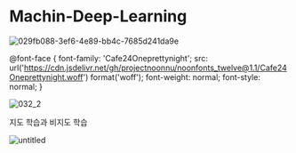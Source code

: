 # Machin-Deep-Learning
![029fb088-3ef6-4e89-bb4c-7685d241da9e](https://user-images.githubusercontent.com/110071838/198441163-e2683330-8049-4755-9769-9e8e63c7c29f.jpg)

@font-face {
    font-family: 'Cafe24Oneprettynight';
    src: url('https://cdn.jsdelivr.net/gh/projectnoonnu/noonfonts_twelve@1.1/Cafe24Oneprettynight.woff') format('woff');
    font-weight: normal;
    font-style: normal;
}


![032_2](https://user-images.githubusercontent.com/110071838/198439769-0eb76345-304d-49f7-9ef5-cf672a228db4.jpg)








지도 학습과 비지도 학습


![untitled](https://user-images.githubusercontent.com/110071838/198443765-314b5e8d-6f84-407b-8188-13053c5bb470.png)
